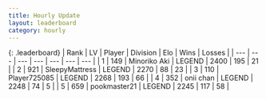 ```yaml
---
title: Hourly Update
layout: leaderboard
category: hourly
---
```


{: .leaderboard}
| Rank | LV | Player | Division | Elo | Wins | Losses |
| --- | --- | --- | --- | --- | --- | --- |
| <span data-change="0">1</span> | 149 | <span title="ID: 456466">Minoriko Aki</span> | LEGEND | <span data-change="0">2400</span> | <span data-change="0">195</span> | <span data-change="0">21</span> |
| <span data-change="2">2</span> | 921 | <span title="ID: 153129">SleepyMattress</span> | LEGEND | <span data-change="0">2270</span> | <span data-change="0">88</span> | <span data-change="0">23</span> |
| <span data-change="-1">3</span> | 110 | <span title="ID: 725085">Player725085</span> | LEGEND | <span data-change="-6">2268</span> | <span data-change="3">193</span> | <span data-change="2">66</span> |
| <span data-change="1">4</span> | 352 | <span title="ID: 614761">onii chan</span> | LEGEND | <span data-change="0">2248</span> | <span data-change="0">74</span> | <span data-change="0">5</span> |
| <span data-change="2">5</span> | 659 | <span title="ID: 652474">pookmaster21</span> | LEGEND | <span data-change="25">2245</span> | <span data-change="3">117</span> | <span data-change="0">58</span> |